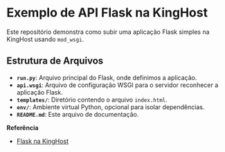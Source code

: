 # Exemplo de API Flask na KingHost

Este repositório demonstra como subir uma aplicação Flask simples na KingHost usando `mod_wsgi`.

## Estrutura de Arquivos


- **`run.py`**: Arquivo principal do Flask, onde definimos a aplicação.
- **`api.wsgi`**: Arquivo de configuração WSGI para o servidor reconhecer a aplicação Flask.
- **`templates/`**: Diretório contendo o arquivo `index.html`.
- **`env/`**: Ambiente virtual Python, opcional para isolar dependências.
- **`README.md`**: Este arquivo de documentação.

**Referência**  
- [Flask na KingHost](https://king.host/wiki/artigo/flask-na-kinghost/)
